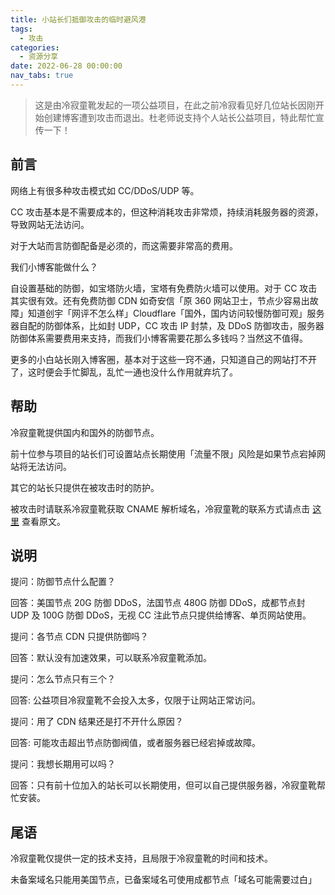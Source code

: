 ```yaml
---
title: 小站长们抵御攻击的临时避风港
tags:
  - 攻击
categories:
  - 资源分享
date: 2022-06-28 00:00:00
nav_tabs: true
---
```


> 这是由冷寂童靴发起的一项公益项目，在此之前冷寂看见好几位站长因刚开始创建博客遭到攻击而退出。杜老师说支持个人站长公益项目，特此帮忙宣传一下！

<!-- more -->

## 前言

网络上有很多种攻击模式如 CC/DDoS/UDP 等。

CC 攻击基本是不需要成本的，但这种消耗攻击非常烦，持续消耗服务器的资源，导致网站无法访问。

对于大站而言防御配备是必须的，而这需要非常高的费用。

我们小博客能做什么？

自设置基础的防御，如宝塔防火墙，宝塔有免费防火墙可以使用。对于 CC 攻击其实很有效。还有免费防御 CDN 如奇安信「原 360 网站卫士，节点少容易出故障」知道创宇「网评不怎么样」Cloudflare「国外，国内访问较慢防御可观」服务器自配的防御体系，比如封 UDP，CC 攻击 IP 封禁，及 DDoS 防御攻击，服务器防御体系需要费用来支持，而我们小博客需要花那么多钱吗？当然这不值得。

更多的小白站长刚入博客圈，基本对于这些一窍不通，只知道自己的网站打不开了，这时便会手忙脚乱，乱忙一通也没什么作用就弃坑了。

## 帮助

冷寂童靴提供国内和国外的防御节点。

前十位参与项目的站长们可设置站点长期使用「流量不限」风险是如果节点宕掉网站将无法访问。

其它的站长只提供在被攻击时的防护。

被攻击时请联系冷寂童靴获取 CNAME 解析域名，冷寂童靴的联系方式请点击 [这里](https://www.coldyun.cn/archives/227.html) 查看原文。

## 说明

提问：防御节点什么配置？

回答：美国节点 20G 防御 DDoS，法国节点 480G 防御 DDoS，成都节点封 UDP 及 100G 防御 DDoS，无视 CC 注此节点只提供给博客、单页网站使用。

提问：各节点 CDN 只提供防御吗？

回答：默认没有加速效果，可以联系冷寂童靴添加。

提问：怎么节点只有三个？

回答: 公益项目冷寂童靴不会投入太多，仅限于让网站正常访问。

提问：用了 CDN 结果还是打不开什么原因？

回答: 可能攻击超出节点防御阀值，或者服务器已经宕掉或故障。

提问：我想长期用可以吗？

回答：只有前十位加入的站长可以长期使用，但可以自己提供服务器，冷寂童靴帮忙安装。

## 尾语

冷寂童靴仅提供一定的技术支持，且局限于冷寂童靴的时间和技术。

未备案域名只能用美国节点，已备案域名可使用成都节点「域名可能需要过白」